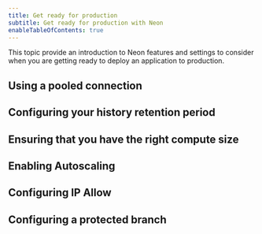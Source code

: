 ```yaml
---
title: Get ready for production
subtitle: Get ready for production with Neon
enableTableOfContents: true
---
```


This topic provide an introduction to Neon features and settings to consider when you are getting ready to deploy an application to production.

## Using a pooled connection

## Configuring your history retention period

## Ensuring that you have the right compute size

## Enabling Autoscaling

## Configuring IP Allow

## Configuring a protected branch


